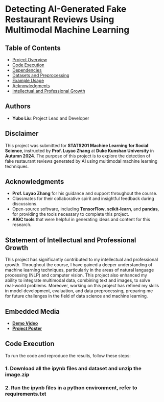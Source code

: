 # Detecting AI-Generated Fake Restaurant Reviews Using Multimodal Machine Learning

## Table of Contents
- [Project Overview](#project-overview)
- [Code Execution](#code-execution)
- [Dependencies](#dependencies)
- [Datasets and Preprocessing](#datasets-and-preprocessing)
- [Example Usage](#example-usage)
- [Acknowledgments](#acknowledgments)
- [Intellectual and Professional Growth](#statement-of-intellectual-and-professional-growth)


## Authors
- **Yubo Liu**: Project Lead and Developer

## Disclaimer
This project was submitted for **STATS201 Machine Learning for Social Science**, instructed by **Prof. Luyao Zhang** at **Duke Kunshan University** in **Autumn 2024**. The purpose of this project is to explore the detection of fake restaurant reviews generated by AI using multimodal machine learning techniques.

## Acknowledgments
- **Prof. Luyao Zhang** for his guidance and support throughout the course.
- Classmates for their collaborative spirit and insightful feedback during discussions.
- Open-source software, including **TensorFlow**, **scikit-learn**, and **pandas**, for providing the tools necessary to complete this project.
- **AIGC tools** that were helpful in generating ideas and content for this research.

## Statement of Intellectual and Professional Growth
This project has significantly contributed to my intellectual and professional growth. Throughout the course, I have gained a deeper understanding of machine learning techniques, particularly in the areas of natural language processing (NLP) and computer vision. This project also enhanced my ability to integrate multimodal data, combining text and images, to solve real-world problems. Moreover, working on this project has refined my skills in model development, evaluation, and data preprocessing, preparing me for future challenges in the field of data science and machine learning.

## Embedded Media
- **[Demo Video](link_to_demo_video)**
- **[Project Poster](link_to_poster)**

## Code Execution

To run the code and reproduce the results, follow these steps:

### 1. Download all the ipynb files and dataset and unzip the image.zip

### 2. Run the ipynb files in a python environment, refer to requirements.txt
